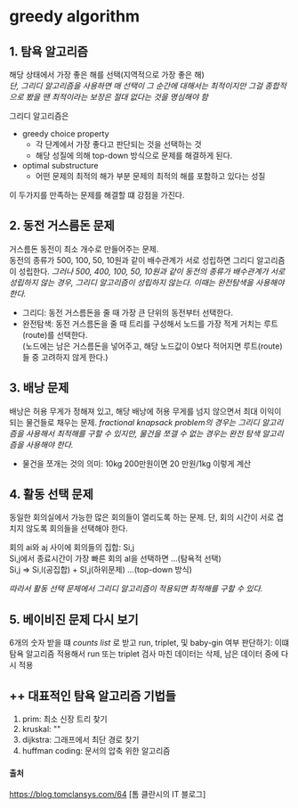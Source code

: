 # greedy algorithm
## 1. 탐욕 알고리즘
해당 상태에서 가장 좋은 해를 선택(지역적으로 가장 좋은 해)  
*단, 그리디 알고리즘을 사용하면 매 선택이 그 순간에 대해서는 최적이지만 그걸 종합적으로 봤을 땐 최적이라는 보장은 절대 없다는 것을 명심해야 함*  

그리디 알고리즘은
* greedy choice property  
  - 각 단계에서 가장 좋다고 판단되는 것을 선택하는 것
  - 해당 성질에 의해 top-down 방식으로 문제를 해결하게 된다.
* optimal substructure
  - 어떤 문제의 최적의 해가 부분 문제의 최적의 해를 포함하고 있다는 성질

이 두가지를 만족하는 문제를 해결할 떄 강점을 가진다.


## 2. 동전 거스름돈 문제
거스름돈 동전이 최소 개수로 만들어주는 문제.  
동전의 종류가 500, 100, 50, 10원과 같이 배수관계가 서로 성립하면 그리디 알고리즘이 성립한다. *그러나 500, 400, 100, 50, 10원과 같이 동전의 종류가 배수관계가 서로 성립하지 않는 경우, 그리디 알고리즘이 성립하지 않는다. 이때는 완전탐색을 사용해야 한다.*
* 그리디: 동전 거스름돈을 줄 때 가장 큰 단위의 동전부터 선택한다.
* 완전탐색: 동전 거스름돈을 줄 때 트리를 구성해서 노드를 가장 적게 거치는 루트(route)를 선택한다.  
(노드에는 남은 거스름돈을 넣어주고, 해당 노드값이 0보다 적어지면 루트(route)들 중 고려하지 않게 한다.)


## 3. 배낭 문제
배낭은 허용 무게가 정해져 있고, 해당 배낭에 허용 무게를 넘지 않으면서 최대 이익이 되는 물건들로 채우는 문제.
*fractional knapsack problem의 경우는 그리디 알고리즘을 사용해서 최적해를 구할 수 있지만, 물건을 쪼갤 수 없는 경우는 완전 탐색 알고리즘을 사용해야 한다.*
* 물건을 쪼개는 것의 의미: 10kg 200만원이면 20 만원/1kg 이렇게 계산


## 4. 활동 선택 문제
동일한 회의실에서 가능한 많은 회의들이 열리도록 하는 문제. 단, 회의 시간이 서로 겹치지 않도록 회의들을 선택해야 한다.

회의 ai와 aj 사이에 회의들의 집합: Si,j  
Si,j에서 종료시간이 가장 빠른 회의 al을 선택하면 ...(탐욕적 선택)  
Si,j => Si,l(공집합) + Sl,j(하위문제) ...(top-down 방식)  

*따라서 활동 선택 문제에서 그리디 알고리즘이 적용되면 최적해를 구할 수 있다.*

## 5. 베이비진 문제 다시 보기
6개의 숫자 받을 떄 *counts list* 로 받고 run, triplet, 및 baby-gin 여부 판단하기: 이떄 탐욕 알고리즘 적용해서 run 또는 triplet 검사 마친 데이터는 삭제, 남은 데이터 중에 다시 적용


## ++ 대표적인 탐욕 알고리즘 기법들
1. prim: 최소 신장 트리 찾기
2. kruskal: ""
3. dijkstra: 그래프에서 최단 경로 찾기
4. huffman coding: 문서의 압축 위한 알고리즘


#### 출처
https://blog.tomclansys.com/64 [톰 클란시의 IT 블로그]
